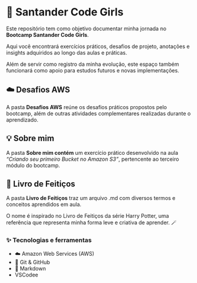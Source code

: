 # 🌸 Santander Code Girls

  

Este repositório tem como objetivo documentar minha jornada no **Bootcamp Santander Code Girls**.

Aqui você encontrará exercícios práticos, desafios de projeto, anotações e insights adquiridos ao longo das aulas e práticas.

Além de servir como registro da minha evolução, este espaço também funcionará como apoio para estudos futuros e novas implementações.

  

## ☁️ Desafios AWS

  

A pasta **Desafios  AWS** reúne os desafios práticos propostos pelo bootcamp, além de outras atividades complementares realizadas durante o aprendizado.

  

## 💡 Sobre mim

  

A pasta **Sobre mim contém** um exercício prático desenvolvido na aula *“Criando seu primeiro Bucket no Amazon S3”*, pertencente ao terceiro módulo do bootcamp.

  

## 📘 Livro de Feitiços

  

A pasta **Livro de Feitiços** traz um arquivo .md com diversos termos e conceitos aprendidos em aula.

O nome é inspirado no Livro de Feitiços da série Harry Potter, uma referência que representa minha forma leve e criativa de aprender. 🪄

### ✨ Tecnologias e ferramentas
- ☁️ Amazon Web Services (AWS)
- 🧩 Git & GitHub
- 🧾 Markdown
- VSCodee